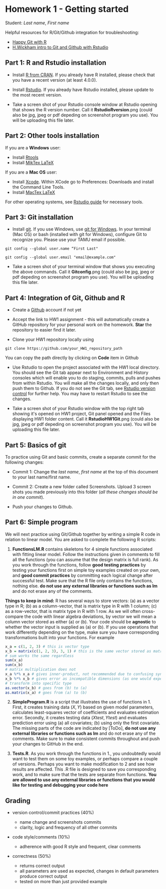 # Homework 1 - Getting started

Student: *Last name*, *First name*

Helpful resources for R/Git/Github integration for troubleshooting:

  * [Happy Git with R](https://happygitwithr.com)
  * [H.Wickham intro to Git and Github with Rstudio](http://r-pkgs.had.co.nz/git.html#git-rstudio)

## Part 1: R and Rstudio installation

* Install [R from CRAN](https://cran.r-project.org). If you already have R installed, please check that you have a recent version (at least 4.0.0).

* Install [Rstudio](https://www.rstudio.com/products/rstudio/#Desktop). If you already have Rstudio installed, please update to the most recent version.

* Take a screen shot of your Rstudio console window at Rstudio opening that shows the R version number. Call it **RstudioRversion**.png (could also be jpg, jpeg or pdf depeding on screenshot program you use). You will be uploading this file later.

## Part 2: Other tools installation

If you are a **Windows** user:

* Install [Rtools](https://cran.rstudio.com/bin/windows/Rtools/) 
* Install [MikTex LaTeX](http://miktex.org/download)


If you are a **Mac OS** user:

* Install [Xcode](http://itunes.apple.com/us/app/xcode/id497799835?mt=12). Within XCode go to Preferences: Downloads and install the Command Line Tools.
* Install [MacTex LaTeX](http://www.tug.org/mactex/downloading.html)

For other operating systems, see [Rstudio guide](https://support.rstudio.com/hc/en-us/articles/200486498-Package-Development-Prerequisites) for necessary tools.

## Part 3: Git installation
* Install [git](https://git-scm.com). If you use Windows, use [git for Windows](https://gitforwindows.org). In your terminal (Mac OS) or bash (installed with git for Windows), configure Git to recognize you. Please use your TAMU email if possible.

`git config --global user.name “First Last"`

`git config --global user.email "email@example.com"`

* Take a screen shot of your terminal window that shows you executing the above commands. Call it **Gitconfig**.png (could also be jpg, jpeg or pdf depeding on screenshot program you use). You will be uploading this file later.


## Part 4: Integration of Git, Github and R

* Create a [Github](https://github.com) account if not yet

* Accept the link to HW1 assignment - this will automatically create a GitHub repository for your personal work on the homework. **Star** the repository to easier find it later.

* Clone your HW1 repository locally using 

`git clone https://github.com/your_HW1_repository_path`

You can copy the path directly by clicking on **Code** item in Github

* Use Rstudio to open the project associated with the HW1 local directory. You should see the Git tab appear next to Environment and History consoles which will enable you to do staging, commits, pulls and pushes from within Rstudio. You will make all the changes locally, and only then push them to Github. If you do not see the Git tab, see [Rstudio version control](https://support.rstudio.com/hc/en-us/articles/200532077?version=1.1.463&mode=desktop) for further help. You may have to restart Rstudio to see the changes.

* Take a screen shot of your Rstudio window with the top right tab showing it's opened on HW1 project, Git panel opened and the Files displaying HW1 folder content.  Call it **RstudioHW1Git**.png (could also be jpg, jpeg or pdf depeding on screenshot program you use). You will be uploading this file later.

## Part 5: Basics of git

To practice using Git and basic commits, create a separate commit for the following changes:

* Commit 1: Change the *last name*, *first name* at the top of this document to your last name/first name.

* Commit 2: Create a new folder called Screenshots. Upload 3 screen shots you made previously into this folder (*all these changes should be in one commit*).

* Push your changes to Github.

## Part 6: Simple program

We will next practice using Git/Github together by writing a simple R code in relation to linear model. You are asked to complete the following R scripts:

1. **FunctionsLM.R** contains skeletons for 4 simple functions associated with fitting linear model. Follow the instructions given in comments to fill all the functions (you can assume that the design matrix is full rank). As you work through the functions, follow **good testing practices** by testing your functions first on simple toy examples created on your own, and **good commit practices** by committing each logical change after successful test. Make sure that the R file only contains the functions, nothing else. **do not use any external libraries or functions such as lm** and do not erase any of the comments.

**Things to keep in mind:** R has several ways to store vectors: (a) as a vector type in R; (b) as a column-vector, that is matrix type in R with 1 column; (c) as a row-vector, that is matrix type in R with 1 row. As we will often cross-compare the code with linear algebra deviations, by vector we will mean a column vector stored as either (a) or (b). Your code should be **agnostic** to whether the vector input is supplied as (a) or (b). If you use operations that work differently depending on the type, make sure you have corresponding transformations built into your functions. For example
```r
x_a = c(1, 2, 3) # this is vector type
x_b = matrix(c(1, 2, 3), 3, 1) # this is the same vector stored as matrix
# sum works the same regardless
sum(x_a)
sum(x_b)
# matrix multiplication does not
x_a %*% x_a # gives inner-product, not recommended due to confusing syntax
x_b %*% x_b # gives error as incompatible dimensions (as one would expect)
# transform into specific type
as.vector(x_b) # goes from (b) to (a)
as.matrix(x_a) # goes from (a) to (b)
```

2. **SimpleProgram.R** is a script that illustrates the use of functions in 1. First, it creates training data $(X, Y)$ based on given model parameters, calculates least-squares vector of coefficients and evaluates estimation error. Secondly, it creates testing data $(Xtest, Ytest)$ and evaluates prediction error using (a) all covariates; (b) using only the first covariate. The missing parts of the code are indicated by [ToDo], **do not use any external libraries or functions such as lm** and do not erase any of the comments. Make sure to make consistent commits throughout and push your changes to GitHub in the end.

3. **Tests.R**. As you work through the functions in 1., you undoubtedly would want to test them on some toy examples, or perhaps compare a couple of versions. Perhaps you want to make modification to 2 and see how results are affected. This .R file is designed to save you corresponding work, and to make sure that the tests are separate from functions. **You are allowed to use any external libraries  or functions that you would like for testing and debugging your code here**


## Grading

* version control/commit practices (40%)
  - name change and screenshots commits 
  - clarity, logic and frequency of all other commits

* code style/comments (10%)
  - adherence with good R style and frequent, clear comments

* correctness (50%)
  - returns correct output
  - all parameters are used as expected, changes in default parameters produce correct output
  - tested on more than just provided example